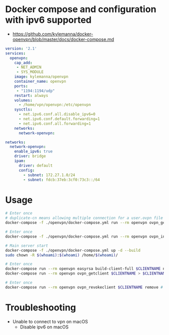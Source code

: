 Docker compose and configuration with ipv6 supported
=====
* https://github.com/kylemanna/docker-openvpn/blob/master/docs/docker-compose.md
```yaml
version: '2.1'
services:
  openvpn:
    cap_add:
     - NET_ADMIN
     - SYS_MODULE
    image: kylemanna/openvpn
    container_name: openvpn
    ports:
     - "1194:1194/udp"
    restart: always
    volumes:
      - /home/vpn/openvpn:/etc/openvpn
    sysctls:
      - net.ipv6.conf.all.disable_ipv6=0
      - net.ipv6.conf.default.forwarding=1
      - net.ipv6.conf.all.forwarding=1
    networks:
      network-openvpn:

networks:
  network-openvpn:
    enable_ipv6: true
    driver: bridge
    ipam:
      driver: default
      config:
        - subnet: 172.27.1.0/24
        - subnet: fdcb:37eb:3cf0:73c3::/64
```

Usage
=====
```bash
# Enter once
# duplicate-cn means allowing multiple connection for a user.ovpn file
docker-compose -f ./openvpn/docker-compose.yml run --rm openvpn ovpn_genconfig -e 'duplicate-cn' -u udp://vpn.sevenone.online

# Enter once
docker-compose -f ./openvpn/docker-compose.yml run --rm openvpn ovpn_initpki # enter same password for all questions

# Main server start
docker-compose -f ./openvpn/docker-compose.yml up -d --build
sudo chown -R $(whoami):$(whoami) /home/$(whoami)/

# Enter once
docker-compose run --rm openvpn easyrsa build-client-full $CLIENTNAME nopass # Create vpn user without password
docker-compose run --rm openvpn ovpn_getclient $CLIENTNAME > $CLIENTNAME.ovpn # Dump vpn file

# Enter once
docker-compose run --rm openvpn ovpn_revokeclient $CLIENTNAME remove # Remove user

```

Troubleshooting
=====
* Unable to connect to vpn on macOS
    * Disable ipv6 on macOS

